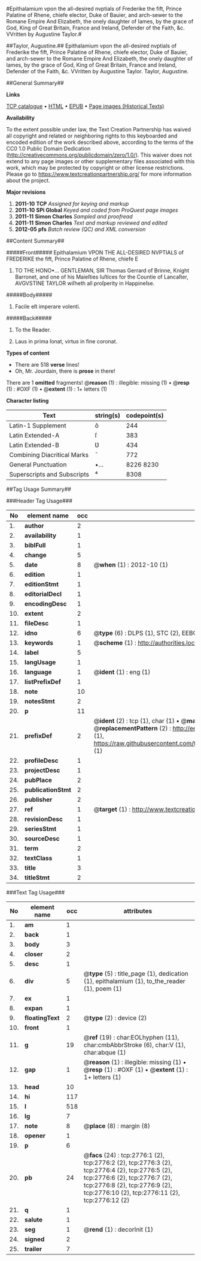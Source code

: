 #Epithalamium vpon the all-desired nvptials of Frederike the fift, Prince Palatine of Rhene, chiefe elector, Duke of Bauier, and arch-sewer to the Romane Empire And Elizabeth, the onely daughter of Iames, by the grace of God, King of Great Britain, France and Ireland, Defender of the Faith, &c. VVritten by Augustine Taylor.#

##Taylor, Augustine.##
Epithalamium vpon the all-desired nvptials of Frederike the fift, Prince Palatine of Rhene, chiefe elector, Duke of Bauier, and arch-sewer to the Romane Empire And Elizabeth, the onely daughter of Iames, by the grace of God, King of Great Britain, France and Ireland, Defender of the Faith, &c. VVritten by Augustine Taylor.
Taylor, Augustine.

##General Summary##

**Links**

[TCP catalogue](http://www.ota.ox.ac.uk/tcp/)  • 
[HTML](http://tei.it.ox.ac.uk/tcp/Texts-HTML/free/A13/A13412.html)  • 
[EPUB](http://tei.it.ox.ac.uk/tcp/Texts-EPUB/free/A13/A13412.epub) • 
[Page images (Historical Texts)](https://historicaltexts.jisc.ac.uk/eebo-99838400e)

**Availability**

To the extent possible under law, the Text Creation Partnership has waived all copyright and related or neighboring rights to this keyboarded and encoded edition of the work described above, according to the terms of the CC0 1.0 Public Domain Dedication (http://creativecommons.org/publicdomain/zero/1.0/). This waiver does not extend to any page images or other supplementary files associated with this work, which may be protected by copyright or other license restrictions. Please go to https://www.textcreationpartnership.org/ for more information about the project.

**Major revisions**

1. __2011-10__ __TCP__ *Assigned for keying and markup*
1. __2011-10__ __SPi Global__ *Keyed and coded from ProQuest page images*
1. __2011-11__ __Simon Charles__ *Sampled and proofread*
1. __2011-11__ __Simon Charles__ *Text and markup reviewed and edited*
1. __2012-05__ __pfs__ *Batch review (QC) and XML conversion*

##Content Summary##

#####Front#####
Epithalamium VPON THE ALL-DESIRED NVPTIALS of FREDERIKE the fift, Prince Palatine of Rhene, chiefe E
1. TO THE HONO•… GENTLEMAN, SIR Thomas Gerrard of Brinne, Knight Barronet, and one of his Maieſties Iuſtices for the Countie of Lancaſter, AVGVSTINE TAYLOR wiſheth all proſperity in Happineſse.

#####Body#####

1. Facile eſt imperare volenti.

#####Back#####

1. To the Reader.

1. Laus in prima ſonat, virtus in fine coronat.

**Types of content**

  * There are 518 **verse** lines!
  * Oh, Mr. Jourdain, there is **prose** in there!

There are 1 **omitted** fragments! 
 @__reason__ (1) : illegible: missing (1)  •  @__resp__ (1) : #OXF (1)  •  @__extent__ (1) : 1+ letters (1)

**Character listing**


|Text|string(s)|codepoint(s)|
|---|---|---|
|Latin-1 Supplement|ô|244|
|Latin Extended-A|ſ|383|
|Latin Extended-B|Ʋ|434|
|Combining             Diacritical Marks|̄|772|
|General Punctuation|•…|8226 8230|
|Superscripts             and Subscripts|⁴|8308|

##Tag Usage Summary##

###Header Tag Usage###

|No|element name|occ|attributes|
|---|---|---|---|
|1.|__author__|2||
|2.|__availability__|1||
|3.|__biblFull__|1||
|4.|__change__|5||
|5.|__date__|8| @__when__ (1) : 2012-10 (1)|
|6.|__edition__|1||
|7.|__editionStmt__|1||
|8.|__editorialDecl__|1||
|9.|__encodingDesc__|1||
|10.|__extent__|2||
|11.|__fileDesc__|1||
|12.|__idno__|6| @__type__ (6) : DLPS (1), STC (2), EEBO-CITATION (1), PROQUEST (1), VID (1)|
|13.|__keywords__|1| @__scheme__ (1) : http://authorities.loc.gov/ (1)|
|14.|__label__|5||
|15.|__langUsage__|1||
|16.|__language__|1| @__ident__ (1) : eng (1)|
|17.|__listPrefixDef__|1||
|18.|__note__|10||
|19.|__notesStmt__|2||
|20.|__p__|11||
|21.|__prefixDef__|2| @__ident__ (2) : tcp (1), char (1)  •  @__matchPattern__ (2) : ([0-9\-]+):([0-9IVX]+) (1), (.+) (1)  •  @__replacementPattern__ (2) : http://eebo.chadwyck.com/downloadtiff?vid=$1&page=$2 (1), https://raw.githubusercontent.com/textcreationpartnership/Texts/master/tcpchars.xml#$1 (1)|
|22.|__profileDesc__|1||
|23.|__projectDesc__|1||
|24.|__pubPlace__|2||
|25.|__publicationStmt__|2||
|26.|__publisher__|2||
|27.|__ref__|1| @__target__ (1) : http://www.textcreationpartnership.org/docs/. (1)|
|28.|__revisionDesc__|1||
|29.|__seriesStmt__|1||
|30.|__sourceDesc__|1||
|31.|__term__|2||
|32.|__textClass__|1||
|33.|__title__|3||
|34.|__titleStmt__|2||


###Text Tag Usage###

|No|element name|occ|attributes|
|---|---|---|---|
|1.|__am__|1||
|2.|__back__|1||
|3.|__body__|3||
|4.|__closer__|2||
|5.|__desc__|1||
|6.|__div__|5| @__type__ (5) : title_page (1), dedication (1), epithalamium (1), to_the_reader (1), poem (1)|
|7.|__ex__|1||
|8.|__expan__|1||
|9.|__floatingText__|2| @__type__ (2) : device (2)|
|10.|__front__|1||
|11.|__g__|19| @__ref__ (19) : char:EOLhyphen (11), char:cmbAbbrStroke (6), char:V (1), char:abque (1)|
|12.|__gap__|1| @__reason__ (1) : illegible: missing (1)  •  @__resp__ (1) : #OXF (1)  •  @__extent__ (1) : 1+ letters (1)|
|13.|__head__|10||
|14.|__hi__|117||
|15.|__l__|518||
|16.|__lg__|7||
|17.|__note__|8| @__place__ (8) : margin (8)|
|18.|__opener__|1||
|19.|__p__|6||
|20.|__pb__|24| @__facs__ (24) : tcp:2776:1 (2), tcp:2776:2 (2), tcp:2776:3 (2), tcp:2776:4 (2), tcp:2776:5 (2), tcp:2776:6 (2), tcp:2776:7 (2), tcp:2776:8 (2), tcp:2776:9 (2), tcp:2776:10 (2), tcp:2776:11 (2), tcp:2776:12 (2)|
|21.|__q__|1||
|22.|__salute__|1||
|23.|__seg__|1| @__rend__ (1) : decorInit (1)|
|24.|__signed__|2||
|25.|__trailer__|7||
